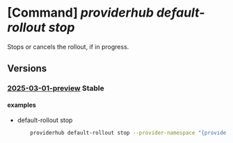 # [Command] _providerhub default-rollout stop_

Stops or cancels the rollout, if in progress.

## Versions

### [2025-03-01-preview](/Resources/mgmt-plane/L3N1YnNjcmlwdGlvbnMve30vcHJvdmlkZXJzL21pY3Jvc29mdC5wcm92aWRlcmh1Yi9wcm92aWRlcnJlZ2lzdHJhdGlvbnMve30vZGVmYXVsdHJvbGxvdXRzL3t9L3N0b3A=/2025-03-01-preview.xml) **Stable**

<!-- mgmt-plane /subscriptions/{}/providers/microsoft.providerhub/providerregistrations/{}/defaultrollouts/{}/stop 2025-03-01-preview -->

#### examples

- default-rollout stop
    ```bash
        providerhub default-rollout stop --provider-namespace "{providerNamespace}" --rollout-name "{defaultRolloutName}"
    ```